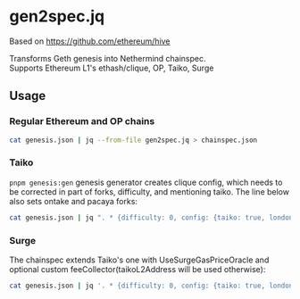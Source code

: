# gen2spec.jq

Based on https://github.com/ethereum/hive

Transforms Geth genesis into Nethermind chainspec.<br>
Supports Ethereum L1's ethash/clique, OP, Taiko, Surge

## Usage

### Regular Ethereum and OP chains

```sh
cat genesis.json | jq --from-file gen2spec.jq > chainspec.json
```

### Taiko

`pnpm genesis:gen` genesis generator creates clique config, which needs to be corrected in part of forks, difficulty, and mentioning taiko. The line below also sets ontake and pacaya forks:

```sh
cat genesis.json | jq ". * {difficulty: 0, config: {taiko: true, londonBlock: 0, ontakeBlock: 1, pacayaBlock: 1, shanghaiTime: 0}} | del(.config.clique)" | jq --from-file gen2spec.jq > chainspec.json
```

### Surge 

The chainspec extends Taiko's one with UseSurgeGasPriceOracle and optional custom feeCollector(taikoL2Address will be used otherwise):

```sh
cat genesis.json | jq '. * {difficulty: 0, config: {taiko: true, londonBlock: 0, ontakeBlock: 1, pacayaBlock: 1, useSurgeGasPriceOracle: true, feeCollector: "0x0000000000000000000000000000000000000000", shanghaiTime: 0}} | del(.config.clique)' | jq --from-file gen2spec.jq > chainspec.json
```

